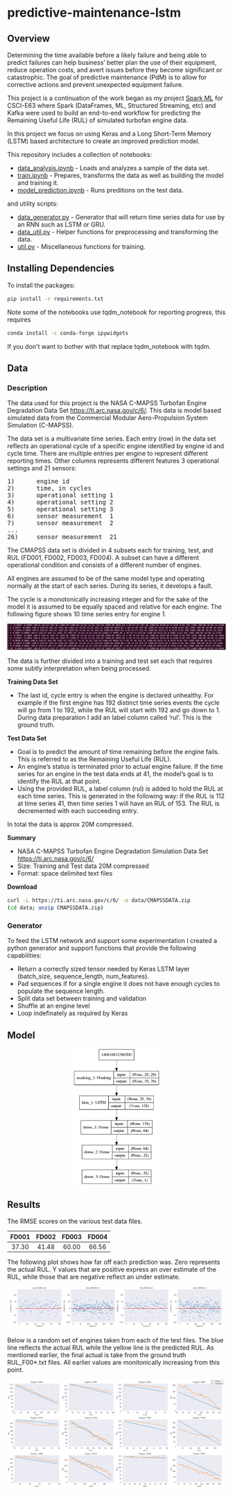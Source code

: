# predictive-maintenance-lstm

## Overview
Determining the time available before a likely failure and being able to predict failures can help business’ 
better plan the use of their equipment, reduce operation costs, and avert issues before they become significant 
or catastrophic. The goal of predictive maintenance (PdM) is to allow for corrective actions and prevent 
unexpected equipment failure.

This project is a continuation of the work began as my project
[Spark ML](https://github.com/sabderra/predictive-maintenance-spark) for CSCI-E63 where
Spark (DataFrames, ML, Structured Streaming, etc) and Kafka were used to build an end-to-end workflow 
for predicting the Remaining Useful Life (RUL) of simulated turbofan engine data.

In this project we focus on using Keras and a Long Short-Term Memory (LSTM) based architecture to create an improved
 prediction model.
 
This repository includes a collection of notebooks:
* [data_analysis.ipynb](data_analysis.ipynb) - Loads and analyzes a sample of the data set.
* [train.ipynb](train.ipynb) - Prepares, transforms the data as well as building the model and training it.
* [model_prediction.ipynb](model_prediction.ipynb) - Runs preditions on the test data.

and utility scripts:
* [data_generator.py](data_generator.py) - Generator that will return time series data for use by an RNN such as LSTM or GRU.
* [data_util.py](data_util.py) - Helper functions for preprocessing and transforming the data.
* [util.py](util.py) - Miscellaneous functions for training.

## Installing Dependencies
To install the packages: 
```bash
pip install -r requirements.txt 
```

Note some of the notebooks use tqdm_notebook for reporting progress, this requires
```bash
conda install -c conda-forge ipywidgets
```
If you don't want to bother with that replace tqdm_notebook with tqdm.

## Data

### Description 
The data used for this project is the NASA C-MAPSS Turbofan Engine Degradation Data Set https://ti.arc.nasa.gov/c/6/.  This data is model based simulated data from the Commercial Modular Aero-Propulsion System Simulation (C-MAPSS).

The data set is a multivariate time series. Each entry (row) in the data set reflects an operational cycle of a specific engine identified by engine id and cycle time. There are multiple entries per engine to represent different reporting times. Other columns represents different features 3 operational settings and 21 sensors:

<pre>
1)      engine id
2)      time, in cycles
3)      operational setting 1
4)      operational setting 2
5)      operational setting 3
6)      sensor measurement  1
7)      sensor measurement  2
...
26)     sensor measurement  21
</pre>

The CMAPSS data set is divided in 4 subsets each for training, test, and RUL (FD001, FD002, FD003, FD004). A subset can have a different operational condition and consists of a different number of engines.

All engines are assumed to be of the same model type and operating normally at the start of each series.  During its series, it develops a fault.

The cycle is a monotonically increasing integer and for the sake of the model it is assumed to be equally spaced and relative for each engine. The following figure shows 10 time series entry for engine 1.

![Fragment of the raw data](doc/images/data_fragment.png)


The data is further divided into a training and test set each that requires some subtly interpretation when being processed.

**Training Data Set**
* The last id, cycle entry is when the engine is declared unhealthy. For example if the first engine has 192 distinct time series events the cycle will go from 1 to 192, while the RUL will start with 192 and go down to 1. During data preparation I add an label column called ‘rul’. This is the ground truth. 

**Test Data Set** 
* Goal is to predict the amount of time remaining before the engine fails. This is referred to as the Remaining Useful Life (RUL).
* An engine’s status is terminated prior to actual engine failure. If the time series for an engine in the test data ends at 41, the model’s goal is to identify the RUL at that point.
* Using the provided RUL, a label column (rul) is added to hold the RUL at each time series.  This is generated in the following way: if the RUL is 112 at time series 41, then time series 1 will have an RUL of 153. The RUL is decremented with each succeeding entry.

In total the data is approx 20M compressed.

**Summary**
* NASA C-MAPSS Turbofan Engine Degradation Simulation Data Set https://ti.arc.nasa.gov/c/6/ 
* Size: Training and Test data 20M compressed
* Format: space delimited text files


**Download**

```bash
curl -L https://ti.arc.nasa.gov/c/6/ -o data/CMAPSSDATA.zip
(cd data; unzip CMAPSSDATA.zip)
```

### Generator
To feed the LSTM network and support some experimentation I created a python generator and support functions that provide the following capabilities:
* Return a correctly sized tensor needed by Keras LSTM layer (batch_size, sequence_length, num_features).
* Pad sequences if for a single engine it does not have enough cycles to populate the sequence length.
* Split data set between training and validation
* Shuffle at an engine level
* Loop indefinately as required by Keras

## Model
<p align="center">
<img src ="doc/images/model.png" width="200"/>
</p>

## Results

The RMSE scores on the various test data files.

<center>
 
| FD001  | FD002  | FD003  | FD004  |
|:------:|:------:|:------:|:------:|
| 37.30  | 41.48  | 60.00  | 66.56  |

</center>

The following plot shows how far off each prediction was. Zero represents the actual RUL. Y values that are positive express an over estimate of the RUL, while those that are negative reflect an under estimate.

<p align="center">
<img src ="doc/images/test_predictions.png" />
</p>

Below is a random set of engines taken from each of the test files. The blue line reflects the actual RUL while the yellow line is the predicted RUL. As mentioned earlier, the final actual is take from the ground truth RUL_F00*.txt files. All earlier values are monitonically increasing from this point.

<p align="center">
<img src ="doc/images/engine_predictions.png" />
</p>
